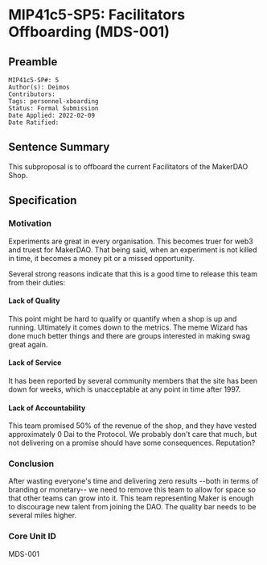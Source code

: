 # MIP41c5-SP5: Facilitators Offboarding (MDS-001)

## Preamble

```
MIP41c5-SP#: 5
Author(s): Deimos
Contributors:
Tags: personnel-xboarding
Status: Formal Submission
Date Applied: 2022-02-09
Date Ratified:
```

## Sentence Summary

This subproposal is to offboard the current Facilitators of the MakerDAO Shop.

## Specification

### Motivation

Experiments are great in every organisation. This becomes truer for web3 and truest for MakerDAO.
That being said, when an experiment is not killed in time, it becomes a money pit or a missed opportunity. 

Several strong reasons indicate that this is a good time to release this team from their duties:

#### Lack of Quality

This point might be hard to qualify or quantify when a shop is up and running. Ultimately it comes down to the metrics. The meme Wizard has done much better things and there are groups interested in making swag great again.

#### Lack of Service

It has been reported by several community members that the site has been down for weeks, which is unacceptable at any point in time after 1997. 

#### Lack of Accountability

This team promised 50% of the revenue of the shop, and they have vested approximately 0 Dai to the Protocol. We probably don't care that much, but not delivering on a promise should have some consequences. Reputation?

### Conclusion

After wasting everyone's time and delivering zero results --both in terms of branding or monetary-- we need to remove this team to allow for space so that other teams can grow into it. This team representing Maker is enough to discourage new talent from joining the DAO. The quality bar needs to be several miles higher.


### Core Unit ID

MDS-001
